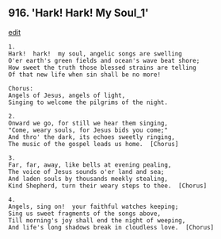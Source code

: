 
## 916.  'Hark! Hark! My Soul\_1'
[edit](https://docs.google.com/document/d/1ifpmDMLOFGrI7d5id0HeQ_GYDDGDGfCM/edit?mode=html)



    1.
    Hark!  hark!  my soul, angelic songs are swelling
    O'er earth's green fields and ocean's wave beat shore;
    How sweet the truth those blessed strains are telling
    Of that new life when sin shall be no more!

    Chorus:
    Angels of Jesus, angels of light,
    Singing to welcome the pilgrims of the night.

    2.
    Onward we go, for still we hear them singing,
    "Come, weary souls, for Jesus bids you come;"
    And thro' the dark, its echoes sweetly ringing,
    The music of the gospel leads us home.  [Chorus]

    3.
    Far, far, away, like bells at evening pealing,
    The voice of Jesus sounds o'er land and sea;
    And laden souls by thousands meekly stealing,
    Kind Shepherd, turn their weary steps to thee.  [Chorus]

    4.
    Angels, sing on!  your faithful watches keeping;
    Sing us sweet fragments of the songs above,
    Till morning's joy shall end the night of weeping,
    And life's long shadows break in cloudless love.  [Chorus]

